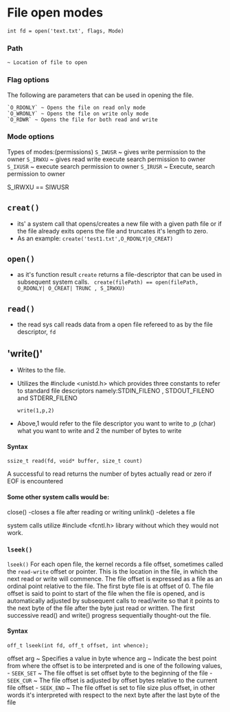 # File open modes

```
int fd = open('text.txt', flags, Mode)

```
### Path
    ~ Location of file to open
### Flag options
The following are parameters that can be used in opening the file.

    `O_RDONLY` ~ Opens the file on read only mode
    `O_WRONLY` ~ Opens the file on write only mode
    `O_RDWR` ~ Opens the file for both read and write

### Mode options
Types of modes:(permissions)
    `S_IWUSR` ~ gives write permission to the owner
    `S_IRWXU` ~ gives read write execute search permission to owner
    `S_IXUSR` ~ execute search permission to owner
    `S_IRUSR` ~ Execute, search permission to owner

 S_IRWXU == SIWUSR

 ## `creat()`
 - its' a system call that opens/creates a new file with a given path file or if the file already exits opens the file and truncates it's length to zero.
 - As an example:
   ` create('test1.txt',O_RDONLY|O_CREAT) `

 ## `open()`
 - as it's function result `create` returns a file-descriptor that can be used in subsequent system calls.
   ` create(filePath) == open(filePath, O_RDONLY| O_CREAT| TRUNC , S_IRWXU)`

 ## `read()`
 - the read sys call reads data from a open file refereed to as by the file descriptor, `fd`

 ## 'write()'
 - Writes to the file.
 - Utilizes the #include <unistd.h> which provides three constants to refer to standard file descriptors namely:STDIN_FILENO , STDOUT_FILENO and STDERR_FILENO

    `write(1,p,2)`

 - Above,1 would refer to the file descriptor you want to write to ,p (char) what you want to write and 2 the number of bytes
  to write

  #### Syntax
  `ssize_t read(fd, void* buffer, size_t count)`

  A successful to read returns the number of bytes actually read or zero if EOF is encountered

#### Some other system calls would be:
close() -closes a file after reading or writing
unlink() -deletes a file

system calls utilize #include <fcntl.h> library without which they would not work.


### `lseek()`
 `lseek()` For each open file, the kernel records a file offset, sometimes called the `read-write` offset or pointer.
 This is the location in the file, in which the  next read or write will commence.
 The file offset is expressed as a file as an ordinal point relative to the file. The first byte file is at offset of 0.
 The file offset is said to point to start of the file when the file is opened, and is automatically adjusted by subsequent calls to read/write so that it points to the next byte of the file after the byte just read or written.
 The first successive read() and write() progress sequentially thought-out the file.
#### Syntax
 ```
 off_t lseek(int fd, off_t offset, int whence);
 ```
 offset arg ~ Specifies a value in byte
 whence arg ~ Indicate the best point from where the offset is to be interpreted and is one of the following values,
    - `SEEK_SET` ~ The file offset is set offset byte to the beginning of the file
    - `SEEK_CUR` ~ The file offset is adjusted by offset bytes relative to the current file offset
    - `SEEK_END` ~ The file offset is set to file size plus offset, in other words it's interpreted with respect to the next byte after the last byte of the file
